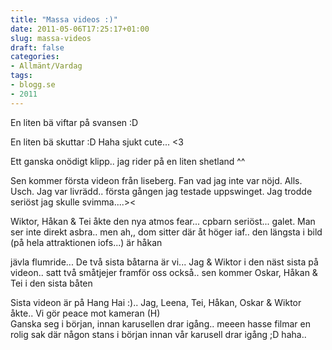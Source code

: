 ```yaml
---
title: "Massa videos :)"
date: 2011-05-06T17:25:17+01:00
slug: massa-videos
draft: false
categories:
- Allmänt/Vardag
tags:
- blogg.se
- 2011
---
```

En liten bä viftar på svansen :D  
  
     
  
  
  
En liten bä skuttar :D Haha sjukt cute... <3  
  
     
  
  
  
Ett ganska onödigt klipp.. jag rider på en liten shetland ^^  
     
  
  
Sen kommer första videon från liseberg. Fan vad jag inte var nöjd. Alls. Usch. Jag var livrädd.. första gången jag testade uppswinget. Jag trodde seriöst jag skulle svimma....><  
     
  
  
  
Wiktor, Håkan & Tei åkte den nya atmos fear... cpbarn seriöst... galet. Man ser inte direkt asbra.. men ah,, dom sitter där åt höger iaf.. den längsta i bild (på hela attraktionen iofs...) är håkan  
     
  
  
  
jävla flumride... De två sista båtarna är vi... Jag & Wiktor i den näst sista på videon.. satt två småtjejer framför oss också.. sen kommer Oskar, Håkan & Tei i den sista båten  
     
  
  
  
Sista videon är på Hang Hai :).. Jag, Leena, Tei, Håkan, Oskar & Wiktor åkte.. Vi gör peace mot kameran (H)  
Ganska seg i början, innan karusellen drar igång.. meeen hasse filmar en rolig sak där någon stans i början innan vår karusell drar igång ;D haha..